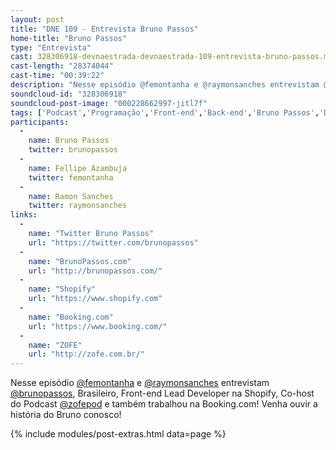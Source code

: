 ```yaml
---
layout: post
title: "DNE 109 - Entrevista Bruno Passos"
home-title: "Bruno Passos"
type: "Entrevista"
cast: 328306918-devnaestrada-devnaestrada-109-entrevista-bruno-passos.mp3
cast-length: "28374044"
cast-time: "00:39:22"
description: "Nesse episódio @femontanha e @raymonsanches entrevistam @brunopassos, Brasileiro, Front-end Lead Developer na Shopify, Co-host do Podcast ZOFE e também trabalhou na Booking.com! Venha ouvir a história do Bruno conosco!"
soundcloud-id: "328306918"
soundcloud-post-image: "000228662997-jitl7f"
tags: ['Podcast','Programação','Front-end','Back-end','Bruno Passos','Design','ZOFE','Shopify', 'Booking', 'Inglaterra','Canada']
participants:
  -
    name: Bruno Passos
    twitter: brunopassos
  -
    name: Fellipe Azambuja
    twitter: femontanha
  -
    name: Ramon Sanches
    twitter: raymonsanches
links:
  -
    name: "Twitter Bruno Passos"
    url: "https://twitter.com/brunopassos"
  -
    name: "BrunoPassos.com"
    url: "http://brunopassos.com/"
  -
    name: "Shopify"
    url: "https://www.shopify.com"
  -
    name: "Booking.com"
    url: "https://www.booking.com/"
  -
    name: "ZOFE"
    url: "http://zofe.com.br/"
---
```


Nesse episódio [@femontanha](http://twitter.com/femontanha) e [@raymonsanches](http://twitter.com/raymonsanches) entrevistam [@brunopassos](http://twitter.com/brunopassos), Brasileiro, Front-end Lead Developer na Shopify, Co-host do Podcast [@zofepod](http://twitter.com/zofepod) e também trabalhou na Booking.com! Venha ouvir a história do Bruno conosco!


{% include modules/post-extras.html data=page %}
